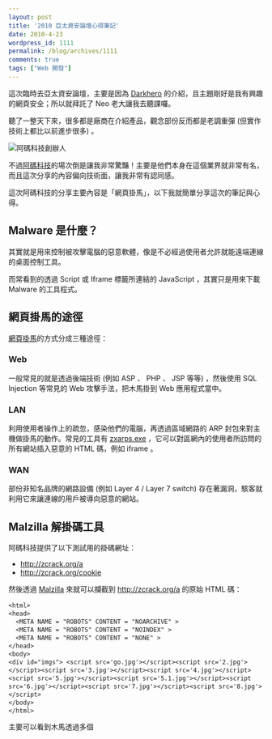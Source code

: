 ```yaml
---
layout: post
title: '2010 亞太資安論壇心得筆記'
date: 2010-4-23
wordpress_id: 1111
permalink: /blog/archives/1111
comments: true
tags: ["Web 開發"]
---
```


這次臨時去亞太資安論壇，主要是因為 [Darkhero](http://blog.darkhero.net/) 的介紹，且主題剛好是我有興趣的網頁安全；所以就拜託了 Neo 老大讓我去聽課囉。

聽了一整天下來，很多都是廠商在介紹產品，觀念部份反而都是老調重彈 (但實作技術上都比以前進步很多) 。

![阿碼科技創辦人](http://farm3.static.flickr.com/2690/4542595099_28ca7de4a4.jpg)

不過[阿碼科技](http://www.armorize.com/)的場次倒是讓我非常驚豔！主要是他們本身在這個業界就非常有名，而且這次分享的內容偏向技術面，讓我非常有認同感。

這次阿碼科技的分享主要內容是「網頁掛馬」，以下我就簡單分享這次的筆記與心得。

<!--more-->

## Malware 是什麼？

其實就是用來控制被攻擊電腦的惡意軟體，像是不必經過使用者允許就能遠端連線的桌面控制工具。

而常看到的透過 Script 或 Iframe 標籤所連結的 JavaScript ，其實只是用來下載 Malware 的工具程式。

## 網頁掛馬的途徑

[網頁掛馬](http://tw.trendmicro.com/tw/threats/home-user/common-threats/web-threat/)的方式分成三種途徑：

### Web

一般常見的就是透過後端技術 (例如 ASP 、 PHP 、 JSP 等等) ，然後使用 SQL Injection 等常見的 Web 攻擊手法，把木馬掛到 Web 應用程式當中。

### LAN

利用使用者操作上的疏忽，感染他們的電腦，再透過區域網路的 ARP 封包來對主機做掛馬的動作。常見的工具有 [zxarps.exe](http://www.yanghengfei.com/show-162-1.html) ，它可以對區網內的使用者所訪問的所有網站插入惡意的 HTML 碼，例如 iframe 。

### WAN

部份非知名品牌的網路設備 (例如 Layer 4 / Layer 7 switch) 存在著漏洞，駭客就利用它來讓連線的用戶被導向惡意的網站。

## Malzilla 解掛碼工具

阿碼科技提供了以下測試用的掛碼網址：

  * http://zcrack.org/a
  * http://zcrack.org/cookie


然後透過 [Malzilla](http://malzilla.sourceforge.net/) 來就可以攔截到 http://zcrack.org/a 的原始 HTML 碼：

```
<html>
<head>
  <META NAME = "ROBOTS" CONTENT = "NOARCHIVE" >
  <META NAME = "ROBOTS" CONTENT = "NOINDEX" >
  <META NAME = "ROBOTS" CONTENT = "NONE" >
</head>
<body>
<div id="imgs"> <script src='go.jpg'></script><script src='2.jpg'></script><script src='3.jpg'></script><script src='4.jpg'></script><script src='5.jpg'></script><script src='5.1.jpg'></script><script src='6.jpg'></script><script src='7.jpg'></script><script src='8.jpg'></script>
</body>
</html>

```

主要可以看到木馬透過多個 <script> 標籤去組合，這會讓 Sever 端的防毒很難偵測出它的存在。

而這些 JavaScript 就會動態組合出所謂的 Exploits (或稱為 Dropper 及 Downloader )，讓特定的瀏覽器執行後去下載真正的惡意程式 (Malware) 。

因為這些 Exploits 是動態組合，所以不容易被偵測出來，因此要借重一些工具來找出真正的 JavaScript 。

[Burp Suite](http://portswigger.net/proxy/) 可以幫我們攔截網頁 HTML ，然後進行適當的修改 (例如把 JavaScript 的 eval 改為 alert ) ，讓我們能看到真正會被執行的 JavaScript 長什麼樣子。

## 圖解掛馬流程

一般掛碼分為三個步驟：

![掛馬流程](/resources/2010_secutech_armorize/01.png)

* Cracker 想辦法攻擊某些網站的漏洞 (就是上面提到的三種途徑) ，並把 Url Generator 放到它們上面；通常流量較大的知名網站越容易成為被攻擊目標。

* 使用者去瀏覽這些被攻擊的網站的頁面時，就會被導向置有惡意 JavaScript Exploits 的網站。

* 當下載回來的 JavaScript Exploits 被特定瀏覽器執行時 (例如 IE6 ) ，就會再次連到另一個真正存放惡意軟體的網站將該惡意軟體下載回來執行。



偵測的難度如下圖所示：

![偵測難度](/resources/2010_secutech_armorize/02.png)

因為 JavaScript 可以透過 JavaScript 來產生新的 JavaScript ，使得 Url Generator 及 Exploits 很容易變形，增加了偵測的難度。

## Exploits 難以偵測的原因

* 目前的 Exploites 都做了模組化，不同的瀏覽器有不同的掛馬方式。

* 如果 Exploites 透過 Browser Agent 的方式識別瀏覽器的話，很容易被資安廠商透過更改 Agent 的方式偵測到。所以目前的 Exploits 大多都是透過瀏覽器支援的特性來識別瀏覽器，這樣就更能精準確認使用者的瀏覽器，避免被資安廠商的自動檢測掛馬程式給偵測出來。

* Exploites 也會先行利用偵測到的瀏覽器特性為 Key 來對自己的程式碼進行編碼，這樣就更能增加自動檢測掛馬程式的偵測難度。



## Cracker 掛馬的難度

* 要讓被攻擊網站的安全檢測工具都檢查不出來。

* 在網路上的任何節點也不能被偵測到。

* 要隨時注意瀏覽器的漏洞。

* 必須知道資安廠商的 IP ，避免自己的網站被列入黑名單。



## 資安廠商因應的對策

* Web Application Firewall

* 使用白名單網址，判斷 Script 的來源是否合法。


## 心得

其實以前也研究過有關 IIS 與 ASP 的資安議題，也在實際上線的網站上被 Cracker 攻擊過，那時就覺得網站安全是一門很深的學問。

今天又在阿碼科技的 CTO 口中，瞭解了這些相當紮實且淺顯易懂的觀念，真是此行最大的收穫！

資安的世界真是複雜又有趣呀~

![正妹的世界也是呀...](http://farm5.static.flickr.com/4062/4543227230_fa9a7cb41e.jpg)
